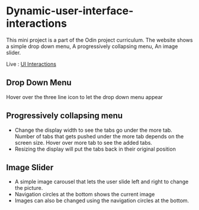 # Dynamic-user-interface-interactions

This mini project is a part of the Odin project curriculum. The website shows a simple drop down menu, A progressively collapsing menu, An image slider.

Live : [UI Interactions](https://sujith2903.github.io/Dynamic-user-interface-interactions/)

## Drop Down Menu
  Hover over the three line icon to let the drop down menu appear
  
## Progressively collapsing menu
  * Change the display width to see the tabs go under the more tab. Number of tabs that gets pushed under the more tab depends on the screen size. Hover over more tab to see the added tabs.
  * Resizing the display will put the tabs back in their original position
  
## Image Slider
  * A simple image carousel that lets the user slide left and right to change the picture.
  * Navigation circles at the bottom shows the current image
  * Images can also be changed using the navigation circles at the bottom.
